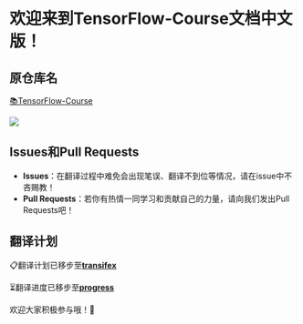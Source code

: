 # 欢迎来到TensorFlow-Course文档中文版！

## 原仓库名

[📚TensorFlow-Course](https://github.com/machinelearningmindset/TensorFlow-Course)

<a href="https://github.com/machinelearningmindset/TensorFlow-Course/commit/44fcda292f2cc8bb727847351f725cff0bea0601">
<img src="https://img.shields.io/badge/commit%20id-44fcda2-blue.svg"></a>

## Issues和Pull Requests

- **Issues**：在翻译过程中难免会出现笔误、翻译不到位等情况，请在issue中不吝赐教！
- **Pull Requests**：若你有热情一同学习和贡献自己的力量，请向我们发出Pull Requests吧！

## 翻译计划

📋翻译计划已移步至[**transifex**](https://www.transifex.com/pynickle/tensorflow-course)

⏳翻译进度已移步至[**progress**](progress.md)

欢迎大家积极参与哦！💪


